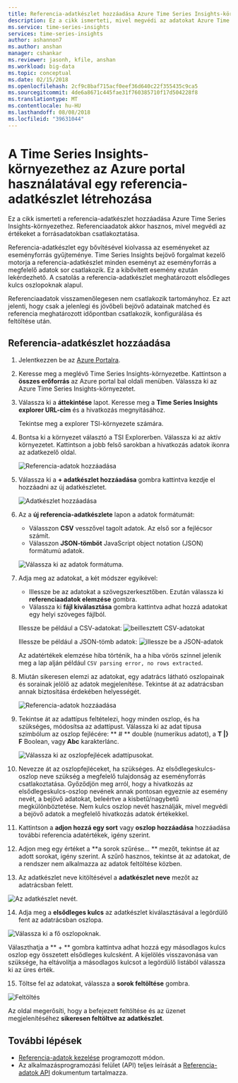 ```yaml
---
title: Referencia-adatkészlet hozzáadása Azure Time Series Insights-környezete
description: Ez a cikk ismerteti, mivel megvédi az adatokat Azure Time Series Insights-környezete egy referencia-adatkészlet hozzáadása.
ms.service: time-series-insights
services: time-series-insights
author: ashannon7
ms.author: anshan
manager: cshankar
ms.reviewer: jasonh, kfile, anshan
ms.workload: big-data
ms.topic: conceptual
ms.date: 02/15/2018
ms.openlocfilehash: 2cf9c8baf715acf0eef36d640c22f355435c9ca5
ms.sourcegitcommit: 4de6a8671c445fae31f760385710f17d504228f8
ms.translationtype: MT
ms.contentlocale: hu-HU
ms.lasthandoff: 08/08/2018
ms.locfileid: "39631044"
---
```

# <a name="create-a-reference-data-set-for-your-time-series-insights-environment-using-the-azure-portal"></a>A Time Series Insights-környezethez az Azure portal használatával egy referencia-adatkészlet létrehozása

Ez a cikk ismerteti a referencia-adatkészlet hozzáadása Azure Time Series Insights-környezethez. Referenciaadatok akkor hasznos, mivel megvédi az értékeket a forrásadatokban csatlakoztatása.

Referencia-adatkészlet egy bővítésével kiolvassa az eseményeket az eseményforrás gyűjteménye. Time Series Insights bejövő forgalmat kezelő motorja a referencia-adatkészlet minden eseményt az eseményforrás a megfelelő adatok sor csatlakozik. Ez a kibővített esemény ezután lekérdezhető. A csatolás a referencia-adatkészlet meghatározott elsődleges kulcs oszlopoknak alapul.

Referenciaadatok visszamenőlegesen nem csatlakozik tartományhoz. Ez azt jelenti, hogy csak a jelenlegi és jövőbeli bejövő adatainak matched és referencia meghatározott időpontban csatlakozik, konfigurálása és feltöltése után.

## <a name="add-a-reference-data-set"></a>Referencia-adatkészlet hozzáadása

1. Jelentkezzen be az [Azure Portalra](https://portal.azure.com).

2. Keresse meg a meglévő Time Series Insights-környezetbe. Kattintson a **összes erőforrás** az Azure portal bal oldali menüben. Válassza ki az Azure Time Series Insights-környezetet.

3. Válassza ki a **áttekintése** lapot. Keresse meg a **Time Series Insights explorer URL-cím** és a hivatkozás megnyitásához.  

   Tekintse meg a explorer TSI-környezete számára.

4. Bontsa ki a környezet választó a TSI Explorerben. Válassza ki az aktív környezetet. Kattintson a jobb felső sarokban a hivatkozás adatok ikonra az adatkezelő oldal.

   ![Referencia-adatok hozzáadása](media/add-reference-data-set/add_reference_data.png)

5. Válassza ki a **+ adatkészlet hozzáadása** gombra kattintva kezdje el hozzáadni az új adatkészletet.

   ![Adatkészlet hozzáadása](media/add-reference-data-set/add_data_set.png)

6. Az a **új referencia-adatkészlete** lapon a adatok formátumát: 
   - Válasszon **CSV** vesszővel tagolt adatok. Az első sor a fejlécsor számít. 
   - Válasszon **JSON-tömböt** JavaScript object notation (JSON) formátumú adatok.

   ![Válassza ki az adatok formátuma.](media/add-reference-data-set/add_data.png)

7. Adja meg az adatokat, a két módszer egyikével:
   - Illessze be az adatokat a szövegszerkesztőben. Ezután válassza ki **referenciaadatok elemzése** gombra.
   - Válassza ki **fájl kiválasztása** gombra kattintva adhat hozzá adatokat egy helyi szöveges fájlból. 

   Illessze be például a CSV-adatokat: ![beillesztett CSV-adatokat](media/add-reference-data-set/csv_data_pasted.png)

   Illessze be például a JSON-tömb adatok: ![illessze be a JSON-adatok](media/add-reference-data-set/json_data_pasted.png)

   Az adatértékek elemzése hiba történik, ha a hiba vörös színnel jelenik meg a lap alján például `CSV parsing error, no rows extracted`.

8. Miután sikeresen elemzi az adatokat, egy adatrács látható oszlopainak és sorainak jelölő az adatok megjelenítése.  Tekintse át az adatrácsban annak biztosítása érdekében helyességét.

   ![Referencia-adatok hozzáadása](media/add-reference-data-set/parse_data.png)

9. Tekintse át az adattípus feltételezi, hogy minden oszlop, és ha szükséges, módosítsa az adattípust.  Válassza ki az adat típusa szimbólum az oszlop fejlécére: ** # ** double (numerikus adatot), a **T |} F** Boolean, vagy **Abc** karakterlánc.

   ![Válassza ki az oszlopfejlécek adattípusokat.](media/add-reference-data-set/choose_datatypes.png)

10. Nevezze át az oszlopfejléceket, ha szükséges. Az elsődlegeskulcs-oszlop neve szükség a megfelelő tulajdonság az eseményforrás csatlakoztatása. Győződjön meg arról, hogy a hivatkozás az elsődlegeskulcs-oszlop nevének annak pontosan egyeznie az esemény nevét, a bejövő adatokat, beleértve a kisbetű/nagybetű megkülönböztetése. Nem kulcs oszlop nevét használják, mivel megvédi a bejövő adatok a megfelelő hivatkozás adatok értékekkel.

11. Kattintson a **adjon hozzá egy sort** vagy **oszlop hozzáadása** hozzáadása további referencia adatértékek, igény szerint.

12. Adjon meg egy értéket a **a sorok szűrése... ** mezőt, tekintse át az adott sorokat, igény szerint. A szűrő hasznos, tekintse át az adatokat, de a rendszer nem alkalmazza az adatok feltöltése közben.
 
13. Az adatkészlet neve kitöltésével a **adatkészlet neve** mezőt az adatrácsban felett.

   ![Az adatkészlet nevét.](media/add-reference-data-set/name_reference_dataset.png)

14. Adja meg a **elsődleges kulcs** az adatkészlet kiválasztásával a legördülő fent az adatrácsban oszlopa.

   ![Válassza ki a fő oszlopoknak.](media/add-reference-data-set/set_primary_key.png)

   Választhatja a ** + ** gombra kattintva adhat hozzá egy másodlagos kulcs oszlop egy összetett elsődleges kulcsként. A kijelölés visszavonása van szüksége, ha eltávolítja a másodlagos kulcsot a legördülő listából válassza ki az üres érték.

15.  Töltse fel az adatokat, válassza a **sorok feltöltése** gombra.

   ![Feltöltés](media/add-reference-data-set/upload_rows.png)

   Az oldal megerősíti, hogy a befejezett feltöltése és az üzenet megjelenítéséhez **sikeresen feltöltve az adatkészlet**.

## <a name="next-steps"></a>További lépések
* [Referencia-adatok kezelése](time-series-insights-manage-reference-data-csharp.md) programozott módon.
* Az alkalmazásprogramozási felület (API) teljes leírását a [Referencia-adatok API](/rest/api/time-series-insights/time-series-insights-reference-reference-data-api) dokumentum tartalmazza.
